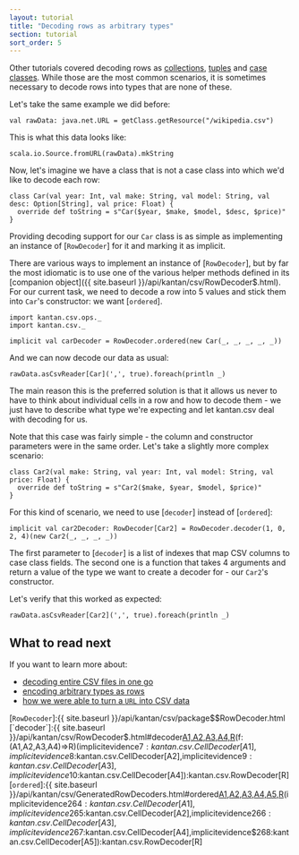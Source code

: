 ```yaml
---
layout: tutorial
title: "Decoding rows as arbitrary types"
section: tutorial
sort_order: 5
---
```

Other tutorials covered decoding rows as [collections](rows_as_collections.html), [tuples](rows_as_tuples.html)
and [case classes](rows_as_case_classes.html). While those are the most common scenarios, it is sometimes necessary
to decode rows into types that are none of these.

Let's take the same example we did before:

```tut:silent
val rawData: java.net.URL = getClass.getResource("/wikipedia.csv")
```

This is what this data looks like:

```tut
scala.io.Source.fromURL(rawData).mkString
```

Now, let's imagine we have a class that is not a case class into which we'd like to decode each row:

```tut:silent
class Car(val year: Int, val make: String, val model: String, val desc: Option[String], val price: Float) {
  override def toString = s"Car($year, $make, $model, $desc, $price)"
}
```

Providing decoding support for our `Car` class is as simple as implementing an instance of [`RowDecoder`] for it
and marking it as implicit.

There are various ways to implement an instance of [`RowDecoder`], but by far the most idiomatic is to use one of
the various helper methods defined in its [companion object]({{ site.baseurl }}/api/kantan/csv/RowDecoder$.html). For
our current task, we need to decode a row into 5 values and stick them into `Car`'s constructor: we want [`ordered`].

```tut:silent
import kantan.csv.ops._
import kantan.csv._

implicit val carDecoder = RowDecoder.ordered(new Car(_, _, _, _, _))
```

And we can now decode our data as usual:

```tut
rawData.asCsvReader[Car](',', true).foreach(println _)
```

The main reason this is the preferred solution is that it allows us never to have to think about individual cells in a
row and how to decode them - we just have to describe what type we're expecting and let kantan.csv deal with decoding
for us.

Note that this case was fairly simple - the column and constructor parameters were in the same order. Let's take a
slightly more complex scenario:

```tut:silent
class Car2(val make: String, val year: Int, val model: String, val price: Float) {
  override def toString = s"Car2($make, $year, $model, $price)"
}
```

For this kind of scenario, we need to use [`decoder`] instead of [`ordered`]:

```tut:silent
implicit val car2Decoder: RowDecoder[Car2] = RowDecoder.decoder(1, 0, 2, 4)(new Car2(_, _, _, _))
```

The first parameter to [`decoder`] is a list of indexes that map CSV columns to case class fields. The second one
is a function that takes 4 arguments and return a value of the type we want to create a decoder for - our `Car2`'s
constructor.

Let's verify that this worked as expected:

```tut
rawData.asCsvReader[Car2](',', true).foreach(println _)
```

## What to read next

If you want to learn more about:

* [decoding entire CSV files in one go](data_as_collection.html)
* [encoding arbitrary types as rows](arbitrary_types_as_rows.html)
* [how we were able to turn a `URL` into CSV data](csv_sources.html)

[`RowDecoder`]:{{ site.baseurl }}/api/kantan/csv/package$$RowDecoder.html
[`decoder`]:{{ site.baseurl }}/api/kantan/csv/RowDecoder$.html#decoder[A1,A2,A3,A4,R](i1:Int,i2:Int,i3:Int,i4:Int)(f:(A1,A2,A3,A4)=>R)(implicitevidence$7:kantan.csv.CellDecoder[A1],implicitevidence$8:kantan.csv.CellDecoder[A2],implicitevidence$9:kantan.csv.CellDecoder[A3],implicitevidence$10:kantan.csv.CellDecoder[A4]):kantan.csv.RowDecoder[R]
[`ordered`]:{{ site.baseurl }}/api/kantan/csv/GeneratedRowDecoders.html#ordered[A1,A2,A3,A4,A5,R](f:(A1,A2,A3,A4,A5)=>R)(implicitevidence$264:kantan.csv.CellDecoder[A1],implicitevidence$265:kantan.csv.CellDecoder[A2],implicitevidence$266:kantan.csv.CellDecoder[A3],implicitevidence$267:kantan.csv.CellDecoder[A4],implicitevidence$268:kantan.csv.CellDecoder[A5]):kantan.csv.RowDecoder[R]
